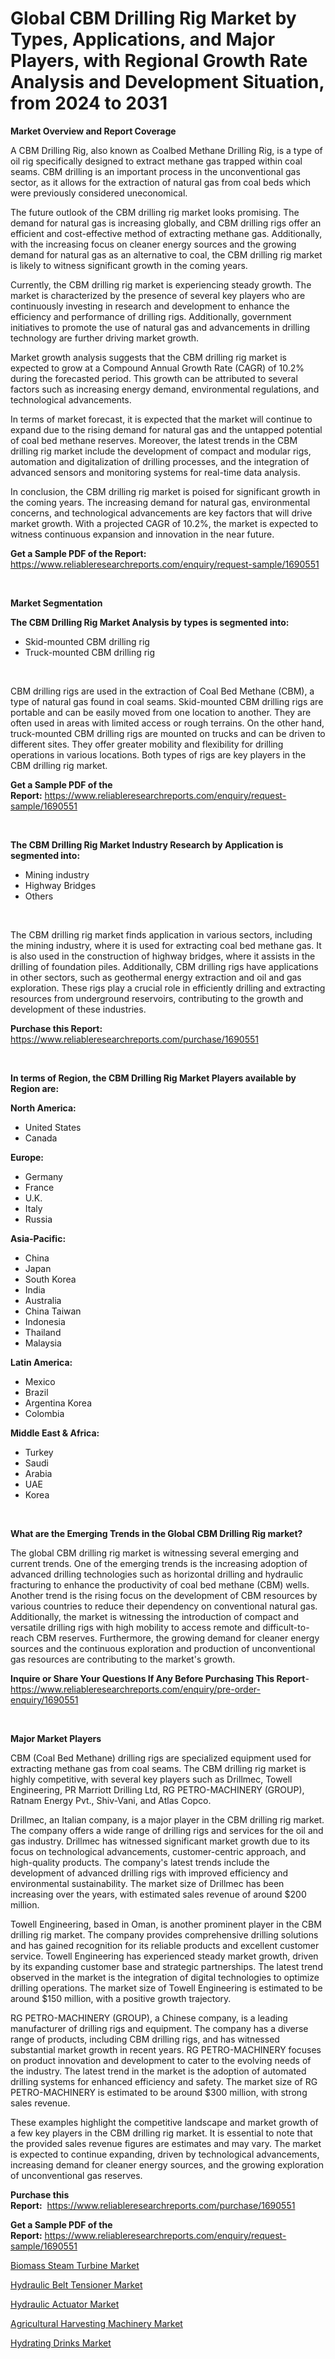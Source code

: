 <p><h1>Global CBM Drilling Rig Market by Types, Applications, and Major Players, with Regional Growth Rate Analysis and Development Situation, from 2024 to 2031</h1></p><p><strong>Market Overview and Report Coverage</strong></p>
<p><p>A CBM Drilling Rig, also known as Coalbed Methane Drilling Rig, is a type of oil rig specifically designed to extract methane gas trapped within coal seams. CBM drilling is an important process in the unconventional gas sector, as it allows for the extraction of natural gas from coal beds which were previously considered uneconomical.</p><p>The future outlook of the CBM drilling rig market looks promising. The demand for natural gas is increasing globally, and CBM drilling rigs offer an efficient and cost-effective method of extracting methane gas. Additionally, with the increasing focus on cleaner energy sources and the growing demand for natural gas as an alternative to coal, the CBM drilling rig market is likely to witness significant growth in the coming years.</p><p>Currently, the CBM drilling rig market is experiencing steady growth. The market is characterized by the presence of several key players who are continuously investing in research and development to enhance the efficiency and performance of drilling rigs. Additionally, government initiatives to promote the use of natural gas and advancements in drilling technology are further driving market growth.</p><p>Market growth analysis suggests that the CBM drilling rig market is expected to grow at a Compound Annual Growth Rate (CAGR) of 10.2% during the forecasted period. This growth can be attributed to several factors such as increasing energy demand, environmental regulations, and technological advancements. </p><p>In terms of market forecast, it is expected that the market will continue to expand due to the rising demand for natural gas and the untapped potential of coal bed methane reserves. Moreover, the latest trends in the CBM drilling rig market include the development of compact and modular rigs, automation and digitalization of drilling processes, and the integration of advanced sensors and monitoring systems for real-time data analysis.</p><p>In conclusion, the CBM drilling rig market is poised for significant growth in the coming years. The increasing demand for natural gas, environmental concerns, and technological advancements are key factors that will drive market growth. With a projected CAGR of 10.2%, the market is expected to witness continuous expansion and innovation in the near future.</p></p>
<p><strong>Get a Sample PDF of the Report:</strong> <a href="https://www.reliableresearchreports.com/enquiry/request-sample/1690551">https://www.reliableresearchreports.com/enquiry/request-sample/1690551</a></p>
<p>&nbsp;</p>
<p><strong>Market Segmentation</strong></p>
<p><strong>The CBM Drilling Rig Market Analysis by types is segmented into:</strong></p>
<p><ul><li>Skid-mounted CBM drilling rig</li><li>Truck-mounted CBM drilling rig</li></ul></p>
<p>&nbsp;</p>
<p><p>CBM drilling rigs are used in the extraction of Coal Bed Methane (CBM), a type of natural gas found in coal seams. Skid-mounted CBM drilling rigs are portable and can be easily moved from one location to another. They are often used in areas with limited access or rough terrains. On the other hand, truck-mounted CBM drilling rigs are mounted on trucks and can be driven to different sites. They offer greater mobility and flexibility for drilling operations in various locations. Both types of rigs are key players in the CBM drilling rig market.</p></p>
<p><strong>Get a Sample PDF of the Report:</strong>&nbsp;<a href="https://www.reliableresearchreports.com/enquiry/request-sample/1690551">https://www.reliableresearchreports.com/enquiry/request-sample/1690551</a></p>
<p>&nbsp;</p>
<p><strong>The CBM Drilling Rig Market Industry Research by Application is segmented into:</strong></p>
<p><ul><li>Mining industry</li><li>Highway Bridges</li><li>Others</li></ul></p>
<p>&nbsp;</p>
<p><p>The CBM drilling rig market finds application in various sectors, including the mining industry, where it is used for extracting coal bed methane gas. It is also used in the construction of highway bridges, where it assists in the drilling of foundation piles. Additionally, CBM drilling rigs have applications in other sectors, such as geothermal energy extraction and oil and gas exploration. These rigs play a crucial role in efficiently drilling and extracting resources from underground reservoirs, contributing to the growth and development of these industries.</p></p>
<p><strong>Purchase this Report:</strong>&nbsp; <a href="https://www.reliableresearchreports.com/purchase/1690551">https://www.reliableresearchreports.com/purchase/1690551</a></p>
<p>&nbsp;</p>
<p><strong>In terms of Region, the CBM Drilling Rig Market Players available by Region are:</strong></p>
<p>
    <p> <strong> North America: </strong>
        <ul>
            <li>United States</li>
            <li>Canada</li>
        </ul>
        </p> 
    <p> <strong> Europe: </strong>
        <ul>
            <li>Germany</li>
            <li>France</li>
            <li>U.K.</li>
            <li>Italy</li>
            <li>Russia</li>
        </ul>
        </p> 
    <p> <strong> Asia-Pacific: </strong>
        <ul>
            <li>China</li>
            <li>Japan</li>
            <li>South Korea</li>
            <li>India</li>
            <li>Australia</li>
            <li>China Taiwan</li>
            <li>Indonesia</li>
            <li>Thailand</li>
            <li>Malaysia</li>
        </ul>
        </p> 
    <p> <strong> Latin America: </strong>
        <ul>
            <li>Mexico</li>
            <li>Brazil</li>
            <li>Argentina Korea</li>
            <li>Colombia</li>
        </ul>
        </p> 
    <p> <strong> Middle East & Africa: </strong>
        <ul>
            <li>Turkey</li>
            <li>Saudi</li>
            <li>Arabia</li>
            <li>UAE</li>
            <li>Korea</li>
        </ul>
    </p>
    </p>
<p>&nbsp;</p>
<p><strong>What are the Emerging Trends in the Global CBM Drilling Rig market?</strong></p>
<p><p>The global CBM drilling rig market is witnessing several emerging and current trends. One of the emerging trends is the increasing adoption of advanced drilling technologies such as horizontal drilling and hydraulic fracturing to enhance the productivity of coal bed methane (CBM) wells. Another trend is the rising focus on the development of CBM resources by various countries to reduce their dependency on conventional natural gas. Additionally, the market is witnessing the introduction of compact and versatile drilling rigs with high mobility to access remote and difficult-to-reach CBM reserves. Furthermore, the growing demand for cleaner energy sources and the continuous exploration and production of unconventional gas resources are contributing to the market's growth.</p></p>
<p><strong>Inquire or Share Your Questions If Any Before Purchasing This Report</strong>- <a href="https://www.reliableresearchreports.com/enquiry/pre-order-enquiry/1690551">https://www.reliableresearchreports.com/enquiry/pre-order-enquiry/1690551</a></p>
<p>&nbsp;</p>
<p><strong>Major Market Players</strong></p>
<p><p>CBM (Coal Bed Methane) drilling rigs are specialized equipment used for extracting methane gas from coal seams. The CBM drilling rig market is highly competitive, with several key players such as Drillmec, Towell Engineering, PR Marriott Drilling Ltd, RG PETRO-MACHINERY (GROUP), Ratnam Energy Pvt., Shiv-Vani, and Atlas Copco.</p><p>Drillmec, an Italian company, is a major player in the CBM drilling rig market. The company offers a wide range of drilling rigs and services for the oil and gas industry. Drillmec has witnessed significant market growth due to its focus on technological advancements, customer-centric approach, and high-quality products. The company's latest trends include the development of advanced drilling rigs with improved efficiency and environmental sustainability. The market size of Drillmec has been increasing over the years, with estimated sales revenue of around $200 million.</p><p>Towell Engineering, based in Oman, is another prominent player in the CBM drilling rig market. The company provides comprehensive drilling solutions and has gained recognition for its reliable products and excellent customer service. Towell Engineering has experienced steady market growth, driven by its expanding customer base and strategic partnerships. The latest trend observed in the market is the integration of digital technologies to optimize drilling operations. The market size of Towell Engineering is estimated to be around $150 million, with a positive growth trajectory.</p><p>RG PETRO-MACHINERY (GROUP), a Chinese company, is a leading manufacturer of drilling rigs and equipment. The company has a diverse range of products, including CBM drilling rigs, and has witnessed substantial market growth in recent years. RG PETRO-MACHINERY focuses on product innovation and development to cater to the evolving needs of the industry. The latest trend in the market is the adoption of automated drilling systems for enhanced efficiency and safety. The market size of RG PETRO-MACHINERY is estimated to be around $300 million, with strong sales revenue.</p><p>These examples highlight the competitive landscape and market growth of a few key players in the CBM drilling rig market. It is essential to note that the provided sales revenue figures are estimates and may vary. The market is expected to continue expanding, driven by technological advancements, increasing demand for cleaner energy sources, and the growing exploration of unconventional gas reserves.</p></p>
<p><strong>Purchase this Report:</strong>&nbsp;&nbsp;<a href="https://www.reliableresearchreports.com/purchase/1690551">https://www.reliableresearchreports.com/purchase/1690551</a></p>
<p></p>
<p><strong>Get a Sample PDF of the Report:</strong>&nbsp;<a href="https://www.reliableresearchreports.com/enquiry/request-sample/1690551">https://www.reliableresearchreports.com/enquiry/request-sample/1690551</a></p>
<p><p><a href="https://github.com/irfadac/Market-Research-Report-List-1/blob/main/biomass-steam-turbine-market.md">Biomass Steam Turbine Market</a></p><p><a href="https://medium.com/@dioncollins8227/hydraulic-belt-tensioner-market-insight-market-trends-growth-forecasted-from-2023-to-2030-5330fe4b577a">Hydraulic Belt Tensioner Market</a></p><p><a href="https://medium.com/@dioncollins8227/hydraulic-actuator-market-the-key-to-successful-business-strategy-forecast-till-2030-c986c1ae30e6">Hydraulic Actuator Market</a></p><p><a href="https://github.com/yoshih12/Market-Research-Report-List-1/blob/main/agricultural-harvesting-machinery-market.md">Agricultural Harvesting Machinery Market</a></p><p><a href="https://medium.com/@dioncollins8227/hydrating-drinks-market-trends-and-market-analysis-forecasted-for-period-2023-2030-0dc2e8f8054c">Hydrating Drinks Market</a></p></p>